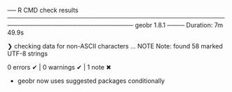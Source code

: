 ── R CMD check results ─────────────────────────────────────────────────────────────────────────────── geobr 1.8.1 ────
Duration: 7m 49.9s

❯ checking data for non-ASCII characters ... NOTE
    Note: found 58 marked UTF-8 strings

0 errors ✔ | 0 warnings ✔ | 1 note ✖


* geobr now uses suggested packages conditionally

